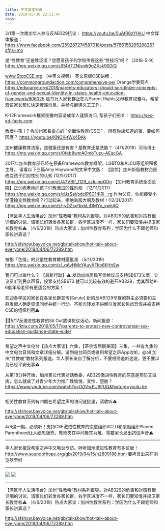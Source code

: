 ```yaml
---
title: 中文媒体报道
date: 2019-05-30 22:51:47
tags:
---
```


3/1第一次南加华人参与反AB329抗议：
https://youtu.be/0uAtR6zYHkU
中文媒体报道：
https://www.facebook.com/259287274587018/posts/576615829520826?sfns=mo

是“性教育”还是性泛滥？您愿意孩子的学校传授这些“性技巧”吗？（2018-5-9）
https://mp.weixin.qq.com/s/R4dTZNivoik9gZXsk90DiQ

www.StopCSE.org （中英文视频）
英文原版CSE讲解：
https://commongroundaction.com/comprehensive-se/
Orange学委观点：
https://edsource.org/2018/parents-educators-should-scrutinize-concepts-of-gender-and-sexual-identity-in-states-health-education-framework/606025
脸书万人家长群正在为Parent Rights父母教育权奋斗，希望双语家长帮忙快速传递消息，并参与翻译义工工作。

K-12Framework框架图像内容请成年人谨慎访问, 帮孩子们把关：
https://sex-ed-facts.com

教壞小孩！? 令加州家長憂心的 ”全面性教育(CSE)” ，所有你該知道的事，要如何因應？
https://youtu.be/KNOK-tWx4DAk

加州健康教育法案，是健康还是有害？是教育还是洗脑？（4/1/2019）河马博士
https://mp.weixin.qq.com/s/0feb8wmAOmbTuzu-AEqcGA

2017年加州教育部已经在预备Framework教育框架，LGBTQ和ALCU等组织积极主导。
请看以下三篇Amy Haywood的文章中文版：
【震惊】加州新版教材企图改变孩子们对性别的认知 (12/5/2017)
https://mp.weixin.qq.com/s/47VBlf_t12R_szIulnpGOg
【加州教育系统全面沦陷】正训练老师向孩子们教激进的性别观 （12/11/2017)
https://mp.weixin.qq.com/s/dJzSaVodcIP6C14IRI--rg
作为父母，你能接受小学灌输变性教育吗？行动起来，拒绝新版大纲及教材！(12/31/2017)
https://mp.weixin.qq.com/s/-vDZsxfbxbLtDMYx_xwnAQ

【湾区华人生活电台】加州“性教唆”教材系列报导。对AB329的危害和对策有很详细的讨论。请家长们转发各家长群，各学区进度不一样，家长们要知情并捍卫家长教育权⚠️ （4/6/2019）热点大家谈：加州性教育系列：学区为什么不跟老师和家长讲真话？

http://sfshow.bayvoice.net/gb/talkshow/hot-talk-about-everyone/2019/04/06/72289.htm

被指「色情」的兒童性教育教材獲批准 （5/11/2019）
https://mp.weixin.qq.com/s/_qAvHMcYAuyXFkb6fiHnSw

我们可以做什么？
【最新行动】⚠️
发动加州居民写信给议员支持SB673法案，让议员听到民众声音，投票支持SB673 就可以比较有效的避开AB329，尤其帮助K-6低年级老师有更适合的方案！

欢迎各学区的家长在各家长群宣传[Salute]
新的反AB329专群的群主必须要和主群发起人确定资讯同步并统一行动。不能光转发不讲解引发家长焦虑恐慌并被支持CSE的组织利用⚠️

📢📢5/17反激进性教育的Sit Out罢课抗议活动。新闻报道：
https://ktla.com/2019/05/17/parents-to-protest-new-controversial-sex-education-guidance-state-wide/

--------------
希望之声中文电台【热点大家谈】六集，【茶余饭后聊美国】三集，一共有九集的中文电台音频和文章详细分解。请到电台网页或者用希望之声App收听。@all 加州“性教唆”教材系列报道。华人家长亲自了解分析，不要相信道听途说，更不要以为已经平安无事⚠️ 

从第18分钟开始，加州家长代表对话教委，AB329激进性教育的原意是预防艾滋病，怎么就成了对青少年大力推广性愉悦、变性、堕胎？https://www.youtube.com/watch?v=OGVwEU9lfUQ&feature=youtu.be

--------------
相关性教育系列有四期在希望之声的访问链接里，请收听⚠️

http://sfshow.bayvoice.net/gb/talkshow/hot-talk-about-everyone/2019/04/06/72289.htm

4/6这一期，必须听！支持CSE激进性教育的恋童组织ACLU和堕胎组织Planed Parenthood让人细思极恐，教师夹在中间极其为难，需要家长发出抗议声音⚠️

---------------
华人家长接受希望之声中文电台专访。听听加州激进性教育有多荒唐！http://www.soundofhope.org/gb/2019/04/15/n2809188.html 要拷贝出来在浏览器里听

---------------
![](/resources/WechatIMG39.jpeg)
![](/resources/WechatIMG40.jpeg)

----------------
【湾区华人生活电台】加州“性教唆”教材系列报导。对AB329的危害和对策有很详细的讨论。请家长们转发各家长群，各学区进度不一样，家长们要知情并捍卫家长教育权⚠️ （4/6/2019）热点大家谈：加州性教育系列：学区为什么不跟老师和家长讲真话？

http://sfshow.bayvoice.net/gb/talkshow/hot-talk-about-everyone/2019/04/06/72289.htm